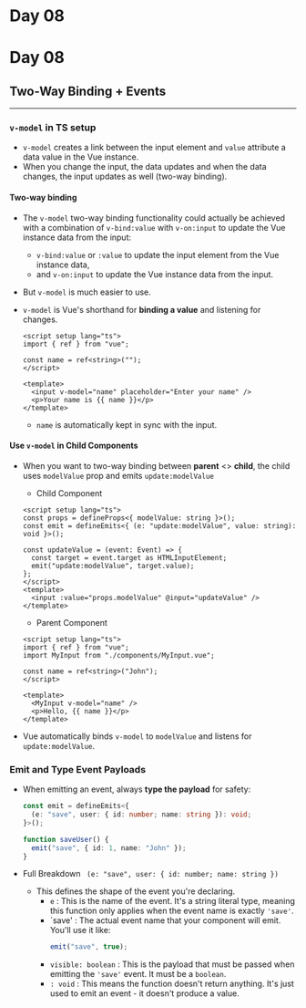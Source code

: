 # Day 08

# Day 08

## Two-Way Binding + Events

---

### `v-model` in TS setup

- `v-model` creates a link between the input element and `value` attribute a data value in the Vue instance.
- When you change the input, the data updates and when the data changes, the input updates as well (two-way binding).

#### Two-way binding

- The `v-model` two-way binding functionality could actually be achieved with a combination of `v-bind:value` with `v-on:input` to update the Vue instance data from the input:
  - `v-bind:value` or `:value` to update the input element from the Vue instance data,
  - and `v-on:input` to update the Vue instance data from the input.
- But `v-model` is much easier to use.
- `v-model` is Vue's shorthand for **binding a value** and listening for changes.

  ```vue
  <script setup lang="ts">
  import { ref } from "vue";

  const name = ref<string>("");
  </script>

  <template>
    <input v-model="name" placeholder="Enter your name" />
    <p>Your name is {{ name }}</p>
  </template>
  ```

  - `name` is automatically kept in sync with the input.

#### Use `v-model` in Child Components

- When you want to two-way binding between **parent** <> **child**, the child uses `modelValue` prop and emits `update:modelValue`

  - Child Component

  ```vue
  <script setup lang="ts">
  const props = defineProps<{ modelValue: string }>();
  const emit = defineEmits<{ (e: "update:modelValue", value: string): void }>();

  const updateValue = (event: Event) => {
    const target = event.target as HTMLInputElement;
    emit("update:modelValue", target.value);
  };
  </script>
  <template>
    <input :value="props.modelValue" @input="updateValue" />
  </template>
  ```

  - Parent Component

  ```vue
  <script setup lang="ts">
  import { ref } from "vue";
  import MyInput from "./components/MyInput.vue";

  const name = ref<string>("John");
  </script>

  <template>
    <MyInput v-model="name" />
    <p>Hello, {{ name }}</p>
  </template>
  ```

- Vue automatically binds `v-model` to `modelValue` and listens for `update:modelValue`.

### Emit and Type Event Payloads

- When emitting an event, always **type the payload** for safety:

  ```ts
  const emit = defineEmits<{
    (e: "save", user: { id: number; name: string }): void;
  }>();

  function saveUser() {
    emit("save", { id: 1, name: "John" });
  }
  ```

- Full Breakdown
  ` (e: "save", user: { id: number; name: string })`
  - This defines the shape of the event you're declaring.
    - `e` : This is the name of the event. It's a string literal type, meaning this function only applies when the event name is exactly `'save'`.
    - `save' : The actual event name that your component will emit. You'll use it like:
      ```ts
      emit("save", true);
      ```
    - `visible: boolean` : This is the payload that must be passed when emitting the `'save'` event. It must be a `boolean`.
    - `: void` : This means the function doesn't return anything. It's just used to emit an event - it doesn't produce a value.
